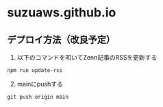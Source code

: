 # suzuaws.github.io

## デプロイ方法（改良予定）

1. 以下のコマンドを叩いてZenn記事のRSSを更新する
```
npm run update-rss
```

2. mainにpushする
```
git push origin main
```